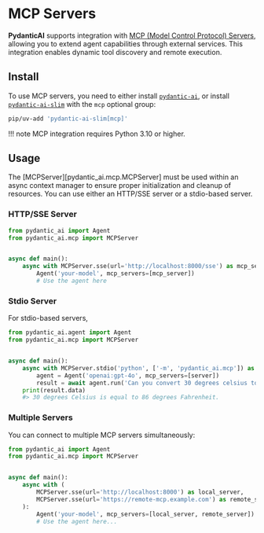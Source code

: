 # MCP Servers

**PydanticAI** supports integration with
[MCP (Model Control Protocol) Servers](https://modelcontextprotocol.io/introduction),
allowing you to extend agent capabilities through external services. This integration enables
dynamic tool discovery and remote execution.

## Install

To use MCP servers, you need to either install [`pydantic-ai`](install.md), or install
[`pydantic-ai-slim`](install.md#slim-install) with the `mcp` optional group:

```bash
pip/uv-add 'pydantic-ai-slim[mcp]'
```

!!! note
    MCP integration requires Python 3.10 or higher.

## Usage

The [MCPServer][pydantic_ai.mcp.MCPServer] must be used within an async context manager to ensure
proper initialization and cleanup of resources. You can use either an HTTP/SSE server or a
stdio-based server.

### HTTP/SSE Server

```python {title="basic_mcp_setup.py" test="skip"}
from pydantic_ai import Agent
from pydantic_ai.mcp import MCPServer


async def main():
    async with MCPServer.sse(url='http://localhost:8000/sse') as mcp_server:
        Agent('your-model', mcp_servers=[mcp_server])
        # Use the agent here
```

### Stdio Server

For stdio-based servers,

```python {title="stdio_mcp_setup.py" test="skip"}
from pydantic_ai.agent import Agent
from pydantic_ai.mcp import MCPServer


async def main():
    async with MCPServer.stdio('python', ['-m', 'pydantic_ai.mcp']) as server:
        agent = Agent('openai:gpt-4o', mcp_servers=[server])
        result = await agent.run('Can you convert 30 degrees celsius to fahrenheit?')
    print(result.data)
    #> 30 degrees Celsius is equal to 86 degrees Fahrenheit.
```

### Multiple Servers

You can connect to multiple MCP servers simultaneously:

```python {title="multiple_mcp_servers.py" test="skip"}
from pydantic_ai import Agent
from pydantic_ai.mcp import MCPServer


async def main():
    async with (
        MCPServer.sse(url='http://localhost:8000') as local_server,
        MCPServer.sse(url='https://remote-mcp.example.com') as remote_server,
    ):
        Agent('your-model', mcp_servers=[local_server, remote_server])
        # Use the agent here...
```
